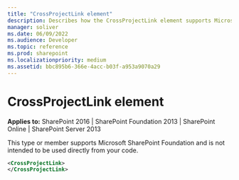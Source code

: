 ```yaml
---
title: "CrossProjectLink element"
description: Describes how the CrossProjectLink element supports Microsoft SharePoint Foundation and is not intended to be used directly from your code.
manager: soliver
ms.date: 06/09/2022
ms.audience: Developer
ms.topic: reference
ms.prod: sharepoint
ms.localizationpriority: medium
ms.assetid: bbc895b6-366e-4acc-b03f-a953a9070a29
---
```


# CrossProjectLink element

**Applies to:** SharePoint 2016 | SharePoint Foundation 2013 | SharePoint Online | SharePoint Server 2013
  
This type or member supports Microsoft SharePoint Foundation and is not intended to be used directly from your code. 
  
```XML
<CrossProjectLink>
</CrossProjectLink>
```


